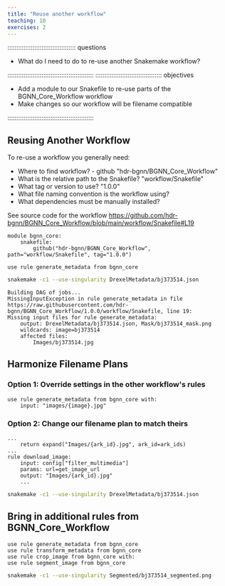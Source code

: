 ```yaml
---
title: "Reuse another workflow"
teaching: 10
exercises: 2
---
```

:::::::::::::::::::::::::::::::::::::: questions 

- What do I need to do to re-use another Snakemake workflow?

::::::::::::::::::::::::::::::::::::::::::::::::
::::::::::::::::::::::::::::::::::::: objectives

- Add a module to our Snakefile to re-use parts of the BGNN_Core_Workflow workflow
- Make changes so our workflow will be filename compatible

::::::::::::::::::::::::::::::::::::::::::::::::

## Reusing Another Workflow
To re-use a workflow you generally need:

- Where to find workflow? - github "hdr-bgnn/BGNN_Core_Workflow"
- What is the relative path to the Snakefile? "workflow/Snakefile"
- What tag or version to use? "1.0.0"
- What file naming convention is the workflow using?
- What dependencies must be manually installed?

See source code for the workflow
https://github.com/hdr-bgnn/BGNN_Core_Workflow/blob/main/workflow/Snakefile#L19

```
module bgnn_core:
    snakefile:
        github("hdr-bgnn/BGNN_Core_Workflow", path="workflow/Snakefile", tag="1.0.0")

use rule generate_metadata from bgnn_core
```

```bash
snakemake -c1 --use-singularity DrexelMetadata/bj373514.json
```

```output
Building DAG of jobs...
MissingInputException in rule generate_metadata in file https://raw.githubusercontent.com/hdr-bgnn/BGNN_Core_Workflow/1.0.0/workflow/Snakefile, line 19:
Missing input files for rule generate_metadata:
    output: DrexelMetadata/bj373514.json, Mask/bj373514_mask.png
    wildcards: image=bj373514
    affected files:
        Images/bj373514.jpg
```

## Harmonize Filename Plans

### Option 1: Override settings in the other workflow's rules
```
use rule generate_metadata from bgnn_core with:
    input: "images/{image}.jpg"
```

### Option 2: Change our filename plan to match theirs
```
...
    return expand("Images/{ark_id}.jpg", ark_id=ark_ids)
...
rule download_image:
    input: config["filter_multimedia"]
    params: url=get_image_url
    output: "Images/{ark_id}.jpg"
    ...
```

```bash
snakemake -c1 --use-singularity DrexelMetadata/bj373514.json
```

## Bring in additional rules from BGNN_Core_Workflow
```
use rule generate_metadata from bgnn_core
use rule transform_metadata from bgnn_core
use rule crop_image from bgnn_core with:
use rule segment_image from bgnn_core
```

```bash
snakemake -c1 --use-singularity Segmented/bj373514_segmented.png 
```


